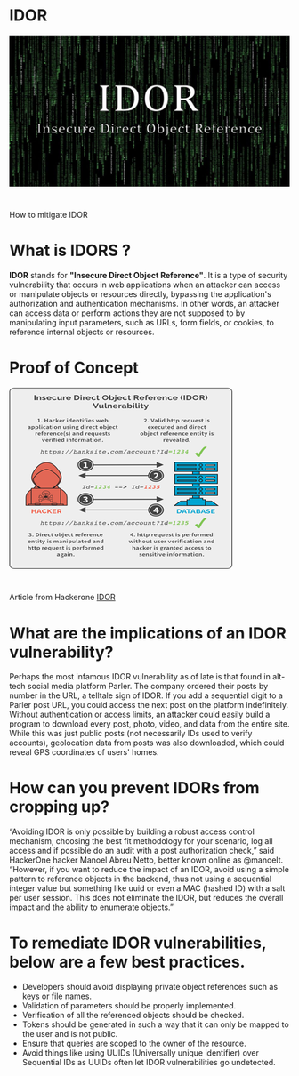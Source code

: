 # IDOR
![collector-OSINT logo](https://raw.githubusercontent.com/OFD5/IDOR/main/Header.jpeg)
#
How to mitigate IDOR  
# What is IDORS ?
**IDOR** stands for **"Insecure Direct Object Reference"**. It is a type of security vulnerability that occurs in web applications when an attacker can access or manipulate objects or resources directly, bypassing the application's authorization and authentication mechanisms. In other words, an attacker can access data or perform actions they are not supposed to by manipulating input parameters, such as URLs, form fields, or cookies, to reference internal objects or resources.
# Proof of Concept 
![collector-OSINT logo](https://raw.githubusercontent.com/OFD5/IDOR/main/IDOR.png)

# 
Article from Hackerone <a href="https://www.hackerone.com/company-news/rise-idor"> IDOR </a>

# What are the implications of an IDOR vulnerability? 

Perhaps the most infamous IDOR vulnerability as of late is that found in alt-tech social media platform Parler. The company ordered their posts by number in the URL, a telltale sign of IDOR. If you add a sequential digit to a Parler post URL, you could access the next post on the platform indefinitely. Without authentication or access limits, an attacker could easily build a program to download every post, photo, video, and data from the entire site. While this was just public posts (not necessarily IDs used to verify accounts), geolocation data from posts was also downloaded, which could reveal GPS coordinates of users' homes.  

# How can you prevent IDORs from cropping up?

“Avoiding IDOR is only possible by building a robust access control mechanism, choosing the best fit methodology for your scenario, log all access and if possible do an audit with a post authorization check,” said HackerOne hacker Manoel Abreu Netto, better known online as @manoelt. “However, if you want to reduce the impact of an IDOR, avoid using a simple pattern to reference objects in the backend, thus not using a sequential integer value but something like uuid or even a MAC (hashed ID) with a salt per user session. This does not eliminate the IDOR, but reduces the overall impact and the ability to enumerate objects.”

# To remediate IDOR vulnerabilities, below are a few best practices. 

* Developers should avoid displaying private object references such as keys or file names.
* Validation of parameters should be properly implemented.
* Verification of all the referenced objects should be checked.
* Tokens should be generated in such a way that it can only be mapped to the user and is not public.
* Ensure that queries are scoped to the owner of the resource. 
* Avoid things like using UUIDs (Universally unique identifier) over Sequential IDs as UUIDs often let IDOR vulnerabilities go undetected.
